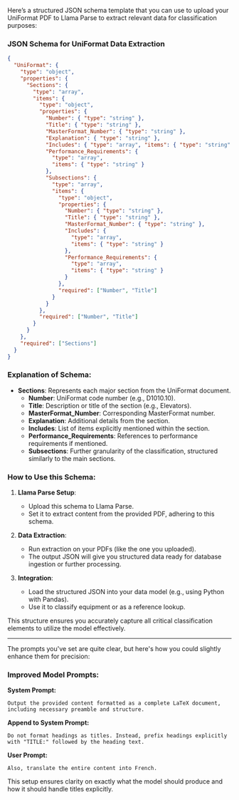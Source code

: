 Here’s a structured JSON schema template that you can use to upload your
UniFormat PDF to Llama Parse to extract relevant data for classification
purposes:

### JSON Schema for UniFormat Data Extraction

```json
{
  "UniFormat": {
    "type": "object",
    "properties": {
      "Sections": {
        "type": "array",
        "items": {
          "type": "object",
          "properties": {
            "Number": { "type": "string" },
            "Title": { "type": "string" },
            "MasterFormat_Number": { "type": "string" },
            "Explanation": { "type": "string" },
            "Includes": { "type": "array", "items": { "type": "string" } },
            "Performance_Requirements": {
              "type": "array",
              "items": { "type": "string" }
            },
            "Subsections": {
              "type": "array",
              "items": {
                "type": "object",
                "properties": {
                  "Number": { "type": "string" },
                  "Title": { "type": "string" },
                  "MasterFormat_Number": { "type": "string" },
                  "Includes": {
                    "type": "array",
                    "items": { "type": "string" }
                  },
                  "Performance_Requirements": {
                    "type": "array",
                    "items": { "type": "string" }
                  }
                },
                "required": ["Number", "Title"]
              }
            }
          },
          "required": ["Number", "Title"]
        }
      }
    },
    "required": ["Sections"]
  }
}
```

### Explanation of Schema:

- **Sections**: Represents each major section from the UniFormat document.
  - **Number**: UniFormat code number (e.g., D1010.10).
  - **Title**: Description or title of the section (e.g., Elevators).
  - **MasterFormat_Number**: Corresponding MasterFormat number.
  - **Explanation**: Additional details from the section.
  - **Includes**: List of items explicitly mentioned within the section.
  - **Performance_Requirements**: References to performance requirements if
    mentioned.
  - **Subsections**: Further granularity of the classification, structured
    similarly to the main sections.

### How to Use this Schema:

1. **Llama Parse Setup**:

   - Upload this schema to Llama Parse.
   - Set it to extract content from the provided PDF, adhering to this schema.

2. **Data Extraction**:

   - Run extraction on your PDFs (like the one you uploaded).
   - The output JSON will give you structured data ready for database ingestion
     or further processing.

3. **Integration**:
   - Load the structured JSON into your data model (e.g., using Python with
     Pandas).
   - Use it to classify equipment or as a reference lookup.

This structure ensures you accurately capture all critical classification
elements to utilize the model effectively.

---

The prompts you've set are quite clear, but here's how you could slightly
enhance them for precision:

### Improved Model Prompts:

**System Prompt:**

```
Output the provided content formatted as a complete LaTeX document, including necessary preamble and structure.
```

**Append to System Prompt:**

```
Do not format headings as titles. Instead, prefix headings explicitly with "TITLE:" followed by the heading text.
```

**User Prompt:**

```
Also, translate the entire content into French.
```

This setup ensures clarity on exactly what the model should produce and how it
should handle titles explicitly.
